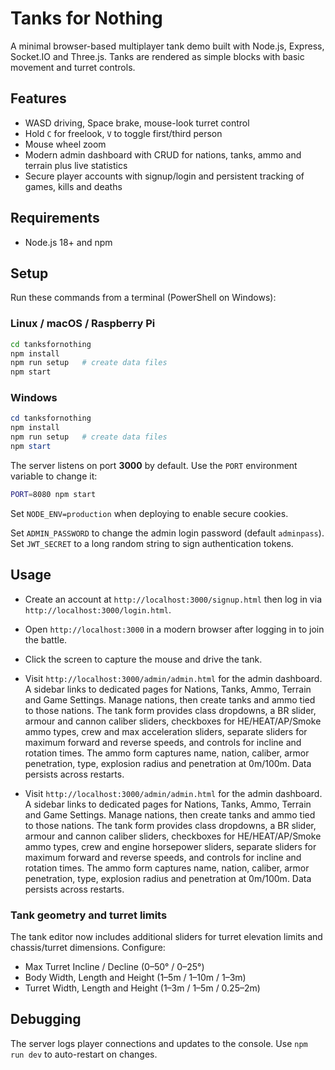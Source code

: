 # Tanks for Nothing

A minimal browser-based multiplayer tank demo built with Node.js, Express, Socket.IO and Three.js. Tanks are rendered as simple blocks with basic movement and turret controls.

## Features
- WASD driving, Space brake, mouse-look turret control
- Hold `C` for freelook, `V` to toggle first/third person
- Mouse wheel zoom
- Modern admin dashboard with CRUD for nations, tanks, ammo and terrain plus live statistics
- Secure player accounts with signup/login and persistent tracking of games, kills and deaths

## Requirements
- Node.js 18+ and npm

## Setup
Run these commands from a terminal (PowerShell on Windows):

### Linux / macOS / Raspberry Pi
```bash
cd tanksfornothing
npm install
npm run setup   # create data files
npm start
```

### Windows
```powershell
cd tanksfornothing
npm install
npm run setup   # create data files
npm start
```

The server listens on port **3000** by default. Use the `PORT` environment variable to change it:
```bash
PORT=8080 npm start
```
Set `NODE_ENV=production` when deploying to enable secure cookies.

Set `ADMIN_PASSWORD` to change the admin login password (default `adminpass`).
Set `JWT_SECRET` to a long random string to sign authentication tokens.

## Usage
 - Create an account at `http://localhost:3000/signup.html` then log in via `http://localhost:3000/login.html`.
 - Open `http://localhost:3000` in a modern browser after logging in to join the battle.
 - Click the screen to capture the mouse and drive the tank.
 - Visit `http://localhost:3000/admin/admin.html` for the admin dashboard. A sidebar links to dedicated pages for Nations, Tanks, Ammo, Terrain and Game Settings. Manage nations, then create tanks and ammo tied to those nations. The tank form provides class dropdowns, a BR slider, armour and cannon caliber sliders, checkboxes for HE/HEAT/AP/Smoke ammo types, crew and max acceleration sliders, separate sliders for maximum forward and reverse speeds, and controls for incline and rotation times. The ammo form captures name, nation, caliber, armor penetration, type, explosion radius and penetration at 0m/100m. Data persists across restarts.

- Visit `http://localhost:3000/admin/admin.html` for the admin dashboard. A sidebar links to dedicated pages for Nations, Tanks, Ammo, Terrain and Game Settings. Manage nations, then create tanks and ammo tied to those nations. The tank form provides class dropdowns, a BR slider, armour and cannon caliber sliders, checkboxes for HE/HEAT/AP/Smoke ammo types, crew and engine horsepower sliders, separate sliders for maximum forward and reverse speeds, and controls for incline and rotation times. The ammo form captures name, nation, caliber, armor penetration, type, explosion radius and penetration at 0m/100m. Data persists across restarts.

### Tank geometry and turret limits
The tank editor now includes additional sliders for turret elevation limits and chassis/turret dimensions. Configure:

- Max Turret Incline / Decline (0–50° / 0–25°)
- Body Width, Length and Height (1–5m / 1–10m / 1–3m)
- Turret Width, Length and Height (1–3m / 1–5m / 0.25–2m)

## Debugging
The server logs player connections and updates to the console. Use `npm run dev` to auto-restart on changes.
